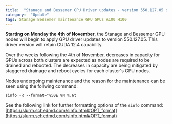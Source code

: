 ```yaml
---
title:  "Stanage and Bessemer GPU Driver updates - version 550.127.05 shortly available"
category:  "Update"
tags: Stanage Bessemer maintenance GPU GPUs A100 H100 
---
```


**Starting on Monday the 4th of November**, the Stanage and Bessemer GPU nodes will begin to apply GPU driver updates to version 550.127.05. This driver version will retain CUDA 12.4 capability.

Over the weeks following the 4th of November, decreases in capacity for GPUs across both clusters are expected as nodes are required to be drained and rebooted. The decreases in capacity are being mitigated by staggered drainage and reboot cycles for each cluster's GPU nodes.

Nodes undergoing maintenance and the reason for the maintenance can be seen using the follwing command:

``sinfo -R --format="%50E %N %.6t``

See the following link for further formatting options of the ``sinfo`` command: [https://slurm.schedmd.com/sinfo.html#OPT_format](https://slurm.schedmd.com/sinfo.html#OPT_format)